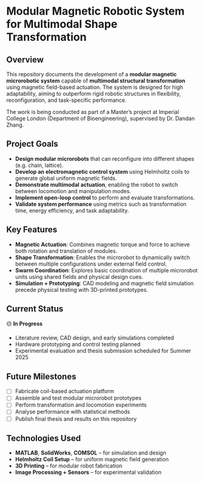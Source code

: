 # Modular Magnetic Robotic System for Multimodal Shape Transformation

## Overview

This repository documents the development of a **modular magnetic microrobotic system** capable of **multimodal structural transformation** using magnetic field-based actuation. The system is designed for high adaptability, aiming to outperform rigid robotic structures in flexibility, reconfiguration, and task-specific performance.

The work is being conducted as part of a Master’s project at Imperial College London (Department of Bioengineering), supervised by Dr. Dandan Zhang.

## Project Goals

* **Design modular microrobots** that can reconfigure into different shapes (e.g. chain, lattice).
* **Develop an electromagnetic control system** using Helmholtz coils to generate global uniform magnetic fields.
* **Demonstrate multimodal actuation**, enabling the robot to switch between locomotion and manipulation modes.
* **Implement open-loop control** to perform and evaluate transformations.
* **Validate system performance** using metrics such as transformation time, energy efficiency, and task adaptability.

## Key Features

* **Magnetic Actuation**: Combines magnetic torque and force to achieve both rotation and translation of modules.
* **Shape Transformation**: Enables the microrobot to dynamically switch between multiple configurations under external field control.
* **Swarm Coordination**: Explores basic coordination of multiple microrobot units using shared fields and physical design cues.
* **Simulation + Prototyping**: CAD modeling and magnetic field simulation precede physical testing with 3D-printed prototypes.

## Current Status

🟡 **In Progress**

* Literature review, CAD design, and early simulations completed
* Hardware prototyping and control testing planned
* Experimental evaluation and thesis submission scheduled for Summer 2025

## Future Milestones

* [ ] Fabricate coil-based actuation platform
* [ ] Assemble and test modular microrobot prototypes
* [ ] Perform transformation and locomotion experiments
* [ ] Analyse performance with statistical methods
* [ ] Publish final thesis and results on this repository

## Technologies Used

* **MATLAB**, **SolidWorks**, **COMSOL** – for simulation and design
* **Helmholtz Coil Setup** – for uniform magnetic field generation
* **3D Printing** – for modular robot fabrication
* **Image Processing + Sensors** – for experimental validation
